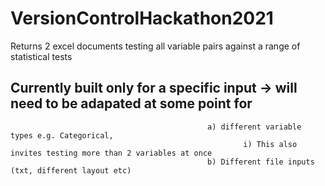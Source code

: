 # VersionControlHackathon2021

Returns 2 excel documents testing all variable pairs against a range of statistical tests
## Currently built only for a specific input -> will need to be adapated at some point for 
                                                a) different variable types e.g. Categorical,
                                                        i) This also invites testing more than 2 variables at once
                                                b) Different file inputs (txt, different layout etc)
